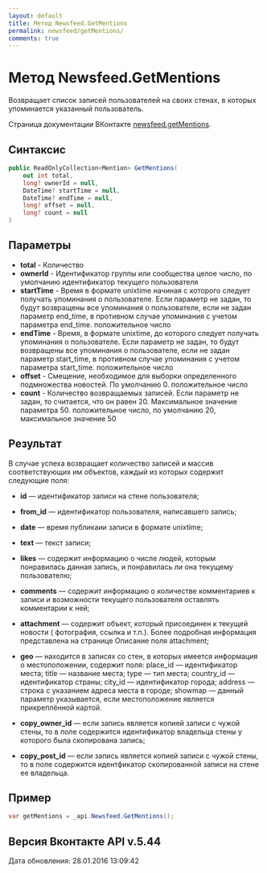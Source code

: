 ```yaml
---
layout: default
title: Метод Newsfeed.GetMentions
permalink: newsfeed/getMentions/
comments: true
---
```

# Метод Newsfeed.GetMentions
Возвращает список записей пользователей на своих стенах, в которых упоминается указанный пользователь.

Страница документации ВКонтакте [newsfeed.getMentions](https://vk.com/dev/newsfeed.getMentions).

## Синтаксис
``` csharp
public ReadOnlyCollection<Mention> GetMentions(
	out int total,
	long? ownerId = null,
	DateTime? startTime = null,
	DateTime? endTime = null,
	long? offset = null,
	long? count = null
)
```

## Параметры
+ **total** - Количество
+ **ownerId** - Идентификатор группы или сообщества целое число, по умолчанию идентификатор текущего пользователя
+ **startTime** - Время в формате unixtime начиная с которого следует получать упоминания о пользователе. 
Если параметр не задан, то будут возвращены все упоминания о пользователе, если не задан параметр end_time, в противном случае упоминания с учетом параметра end_time. положительное число
+ **endTime** - Время, в формате unixtime, до которого следует получать упоминания о пользователе. 
Если параметр не задан, то будут возвращены все упоминания о пользователе, если не задан параметр start_time, в противном случае упоминания с учетом параметра start_time. положительное число
+ **offset** - Смещение, необходимое для выборки определенного подмножества новостей. По умолчанию 0. положительное число
+ **count** - Количество возвращаемых записей. Если параметр не задан, то считается, что он равен 20. Максимальное значение параметра 50. положительное число, по умолчанию 20, максимальное значение 50

## Результат
В случае успеха возвращает количество записей и массив соответствующих им объектов, каждый из которых содержит следующие поля: 

+ **id** — идентификатор записи на стене пользователя; 
+ **from_id** — идентификатор пользователя, написавшего запись; 
+ **date** — время публикаии записи в формате unixtime; 
+ **text** — текст записи; 
+ **likes** — содержит информацию о числе людей, которым понравилась данная запись, и понравилась ли она текущему пользователю; 
+ **comments** — содержит информацию о количестве комментариев к записи и возможности текущего пользователя оставлять комментарии к ней; 
+ **attachment** — содержит объект, который присоединен к текущей новости ( фотография, ссылка и т.п.). Более подробная информация представлена на странице Описание поля attachment; 
+ **geo** — находится в записях со стен, в которых имеется информация о местоположении, содержит поля: 
place_id — идентификатор места; 
title — название места; 
type — тип места; 
country_id — идентификатор страны; 
city_id — идентификатор города; 
address — строка с указанием адреса места в городе; 
showmap — данный параметр указывается, если местоположение является прикреплённой картой. 

+ **copy_owner_id** — если запись является копией записи с чужой стены, то в поле содержится идентификатор владельца стены у которого была скопирована запись; 
+ **copy_post_id** — если запись является копией записи с чужой стены, то в поле содержится идентфикатор скопированной записи на стене ее владельца.

## Пример
``` csharp
var getMentions = _api.Newsfeed.GetMentions();
```

## Версия Вконтакте API v.5.44
Дата обновления: 28.01.2016 13:09:42
